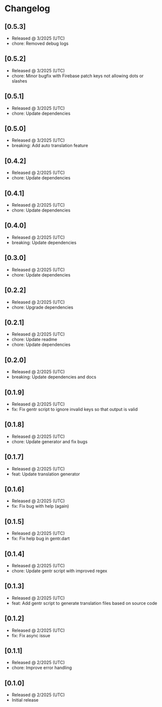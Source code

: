 # Changelog

## [0.5.3]

- Released @ 3/2025 (UTC)
- chore: Removed debug logs

## [0.5.2]

- Released @ 3/2025 (UTC)
- chore: Minor bugfix with Firebase patch keys not allowing dots or slashes

## [0.5.1]

- Released @ 3/2025 (UTC)
- chore: Update dependencies

## [0.5.0]

- Released @ 3/2025 (UTC)
- breaking: Add auto translation feature

## [0.4.2]

- Released @ 2/2025 (UTC)
- chore: Update dependencies

## [0.4.1]

- Released @ 2/2025 (UTC)
- chore: Update dependencies

## [0.4.0]

- Released @ 2/2025 (UTC)
- breaking: Update dependencies

## [0.3.0]

- Released @ 2/2025 (UTC)
- chore: Update dependencies

## [0.2.2]

- Released @ 2/2025 (UTC)
- chore: Upgrade dependencies

## [0.2.1]

- Released @ 2/2025 (UTC)
- chore: Update readme
- chore: Update dependencies

## [0.2.0]

- Released @ 2/2025 (UTC)
- breaking: Update dependencies and docs

## [0.1.9]

- Released @ 2/2025 (UTC)
- fix: Fix gentr script to ignore invalid keys so that output is valid

## [0.1.8]

- Released @ 2/2025 (UTC)
- chore: Update generator and fix bugs

## [0.1.7]

- Released @ 2/2025 (UTC)
- feat: Update translation generator

## [0.1.6]

- Released @ 2/2025 (UTC)
- fix: Fix bug with help (again)

## [0.1.5]

- Released @ 2/2025 (UTC)
- fix: Fix help bug in gentr.dart

## [0.1.4]

- Released @ 2/2025 (UTC)
- chore: Update gentr script with improved regex

## [0.1.3]

- Released @ 2/2025 (UTC)
- feat: Add gentr script to generate translation files based on source code

## [0.1.2]

- Released @ 2/2025 (UTC)
- fix: Fix async issue

## [0.1.1]

- Released @ 2/2025 (UTC)
- chore: Improve error handling

## [0.1.0]

- Released @ 2/2025 (UTC)
- Initial release
